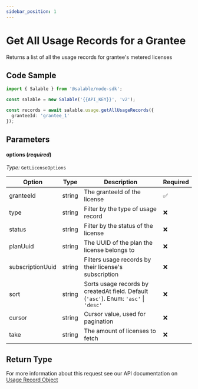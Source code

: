 ```yaml
---
sidebar_position: 1
---
```


# Get All Usage Records for a Grantee

Returns a list of all the usage records for grantee's metered licenses

## Code Sample

```typescript
import { Salable } from '@salable/node-sdk';

const salable = new Salable('{{API_KEY}}', 'v2');

const records = await salable.usage.getAllUsageRecords({
  granteeId: 'grantee_1'
});
```

## Parameters

#### options (_required_)

_Type:_ `GetLicenseOptions`

| Option           | Type   | Description                                                                          | Required |
|------------------|--------|--------------------------------------------------------------------------------------|----------|
| granteeId        | string | The granteeId of the license                                                  | ✅        |
| type             | string | Filter by the type of usage record                                                   | ❌        |
| status           | string | Filter by the status of the license                                                  | ❌        |
| planUuid         | string | The UUID of the plan the license belongs to                                          | ❌        |
| subscriptionUuid | string | Filters usage records by their license's subscription                                | ❌        |
| sort             | string | Sorts usage records by createdAt field. Default (`'asc'`). Enum: `'asc'` \| `'desc'` | ❌        |
| cursor           | string | Cursor value, used for pagination                                                    | ❌        |
| take             | string | The amount of licenses to fetch                                                      | ❌        |

## Return Type

For more information about this request see our API documentation on [Usage Record Object](https://docs.salable.app/api/v2#tag/Usage/operation/getLicenseUsage)
